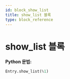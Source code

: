```yaml
---
id: block_show_list
title: show_list 블록
type: block_reference
---
```


# show_list 블록

**Python 문법:**
```python
Entry.show_list(%1)
```

